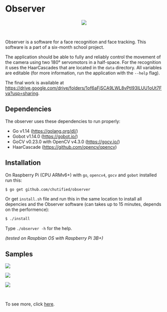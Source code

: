 # Observer

<p align="center">
  <img src="https://raw.githubusercontent.com/chutified/observer/master/img/00.jpg">
</p>
<br>

Observer is a software for a face recognition and face tracking. This software is a part of a six-month school project.

The application should be able to fully and reliably control the movement of the camera using two 180° servomotors in a half-space. For the recognition it uses the HaarCascades that are located in the `data` directory. All variables are editable (for more information, run the application with the `--help` flag).

The final work is available at https://drive.google.com/drive/folders/1of6aFjSCA9LWL8vPtI93ILUU1oUt7Fva?usp=sharing.

## Dependencies

The observer uses these dependencies to run properly:
  * Go v1.14 (https://golang.org/dl/)
  * Gobot v1.14.0 (https://gobot.io/)
  * GoCV v0.23.0 with OpenCV v4.3.0 (https://gocv.io/)
  * HaarCascade (https://github.com/opencv/opencv)
  
## Installation

On Raspberry Pi (CPU ARMv6+) with `go`, `opencv4`, `gocv` and `gobot` installed run this:

```bash
$ go get github.com/chutified/observer
```

Or get `install.sh` file and run this in the same location to install all depencies and the Observer software (can takes up to 15 minutes, depends on the performence):

```bash
$ ./install
```

Type `./observer -h` for the help.

*(tested on Raspbian OS with Raspberry Pi 3B+)*

## Samples

<p align="left">
  <img src="https://raw.githubusercontent.com/chutified/observer/master/img/05.gif">
</p>

<p align="left">
  <img src="https://raw.githubusercontent.com/chutified/observer/master/img/04.gif">
</p>

<p align="left">
  <img src="https://raw.githubusercontent.com/chutified/observer/master/img/03.gif">
</p>
<br>

To see more, click <a href="https://drive.google.com/drive/folders/1of6aFjSCA9LWL8vPtI93ILUU1oUt7Fva?usp=sharing" target="_blank">here</a>.
